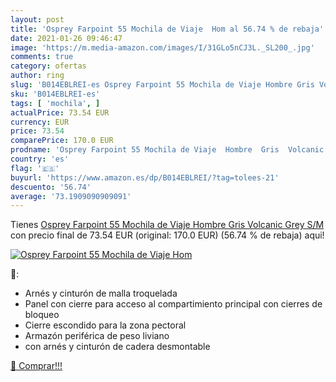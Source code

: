 ```yaml
---
layout: post
title: 'Osprey Farpoint 55 Mochila de Viaje  Hom al 56.74 % de rebaja'
date: 2021-01-26 09:46:47
image: 'https://m.media-amazon.com/images/I/31GLo5nCJ3L._SL200_.jpg'
comments: true
category: ofertas
author: ring
slug: 'B014EBLREI-es Osprey Farpoint 55 Mochila de Viaje Hombre Gris Volcanic...'
sku: 'B014EBLREI-es'
tags: [ 'mochila', ]
actualPrice: 73.54 EUR
currency: EUR
price: 73.54
comparePrice: 170.0 EUR
prodname: 'Osprey Farpoint 55 Mochila de Viaje  Hombre  Gris  Volcanic Grey   S/M'
country: 'es'
flag: '🇪🇸'
buyurl: 'https://www.amazon.es/dp/B014EBLREI/?tag=tolees-21'
descuento: '56.74'
average: '73.1909090909091'
---
```


Tienes [Osprey Farpoint 55 Mochila de Viaje  Hombre  Gris  Volcanic Grey   S/M](https://www.amazon.es/dp/B014EBLREI/?tag=tolees-21) con precio final de  73.54 EUR (original: 170.0 EUR) (56.74 %  de rebaja) aqui!

[![Osprey Farpoint 55 Mochila de Viaje  Hom](https://m.media-amazon.com/images/I/31GLo5nCJ3L._SL200_.jpg)](https://www.amazon.es/dp/B014EBLREI/?tag=tolees-21)

🔎:

- Arnés y cinturón de malla troquelada
- Panel con cierre para acceso al compartimiento principal con cierres de bloqueo
- Cierre escondido para la zona pectoral
- Armazón periférica de peso liviano
- con arnés y cinturón de cadera desmontable

[🛒 Comprar!!!](https://www.amazon.es/dp/B014EBLREI/?tag=tolees-21)
